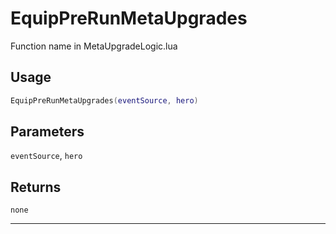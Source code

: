 # EquipPreRunMetaUpgrades
Function name in MetaUpgradeLogic.lua
## Usage
```lua
EquipPreRunMetaUpgrades(eventSource, hero)
```
## Parameters
`eventSource`, `hero`
## Returns
`none`

---